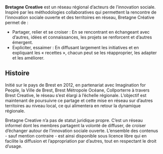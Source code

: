 **Bretagne Creative** est un réseau régional d’acteurs de l’innovation sociale.
Inspiré par les méthodologies collaboratives qui permettent la rencontre de l’innovation sociale ouverte et des territoires en réseau, Bretagne Créative permet de :
* Partager, relier et se croiser : En se rencontrant en échangeant avec d’autres, idées et connaissances, les projets se renforcent et d’autres émergent.
* Expliciter, essaimer : En diffusant largement les initiatives et en expliquant les « recettes », chacun peut se les réapproprier, les adapter et les améliorer.

## Histoire

Initié sur le pays de Brest en 2012, en partenariat avec Imagination for People, la Ville de Brest, Brest Métropole Océane, Collporterre à travers Brest Creative, le réseau s’est élargi à l’échelle régionale. L’objectif est maintenant de poursuivre ce partage et cette mise en réseau sur d’autres territoires au niveau local, ce qui alimentera en retour la dynamique régionale.

Bretagne Creative n’a pas de statut juridique propre. C’est un réseau informel dont les membres partagent la volonté de diffuser, de croiser d’échanger autour de l’innovation sociale ouverte. L’ensemble des contenus - sauf mention contraire - est ainsi disponible sous licence libre qui en facilite la diffusion et l’appropriation par d’autres, tout en respectant le droit d’usage.
